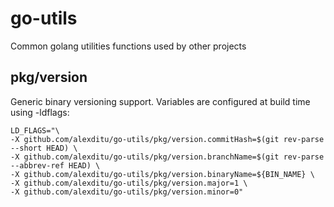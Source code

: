 # go-utils
Common golang utilities functions used by other projects

## pkg/version
Generic binary versioning support. Variables are configured at build time using -ldflags:
```
LD_FLAGS="\
-X github.com/alexditu/go-utils/pkg/version.commitHash=$(git rev-parse --short HEAD) \
-X github.com/alexditu/go-utils/pkg/version.branchName=$(git rev-parse --abbrev-ref HEAD) \
-X github.com/alexditu/go-utils/pkg/version.binaryName=${BIN_NAME} \
-X github.com/alexditu/go-utils/pkg/version.major=1 \
-X github.com/alexditu/go-utils/pkg/version.minor=0"
```
